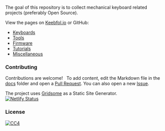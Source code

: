 
The goal of this repository is to collect mechanical keyboard related projects (preferably Open Source).

View the pages on [Keebfol.io](https://keebfol.io) or GitHub:
- [Keyboards](docs/README.md)
- [Tools](docs/tools.md)
- [Firmware](docs/firmware.md)
- [Tutorials](docs/tutorials.md)
- [Miscellaneous](docs/miscellaneous.md)

### Contributing
Contributions are welcome!  
To add content, edit the Markdown file in the [docs](docs/) folder and open a [Pull Request](https://help.github.com/en/articles/about-pull-requests). You can also open a new [Issue](https://github.com/BenRoe/awesome-mechanical-keyboard/issues).

The project uses [Gridsome](https://gridsome.org) as a Static Site Generator.   
[![Netlify Status](https://api.netlify.com/api/v1/badges/06821f1d-3e33-4bd4-92b2-4e44f3583060/deploy-status)](https://app.netlify.com/sites/keebfolio/deploys)

### License
[![CC4](https://mirrors.creativecommons.org/presskit/buttons/88x31/svg/by-nc.svg)](https://creativecommons.org/licenses/by-sa/4.0/)

